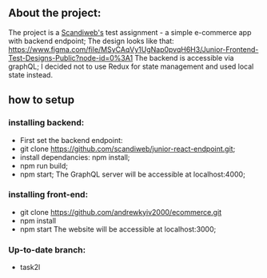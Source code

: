 ## About the project:
The project is a [Scandiweb's](www.scandiweb.com) test assignment - a simple e-commerce app with backend endpoint;
The design looks like that: https://www.figma.com/file/MSyCAqVy1UgNap0pvqH6H3/Junior-Frontend-Test-Designs-Public?node-id=0%3A1 
The backend is accessible via graphQL;
I decided not to use Redux for state management and used local state instead.


## how to setup

### installing backend:
* First set the backend endpoint: 
* git clone https://github.com/scandiweb/junior-react-endpoint.git;
* install dependancies: npm install; 
* npm run build;
* npm start;
The GraphQL server will be accessible at localhost:4000;

### installing front-end:

* git clone https://github.com/andrewkyiv2000/ecommerce.git
* npm install
* npm start
The website will be accessible at localhost:3000;

### Up-to-date branch: 
* task2l
